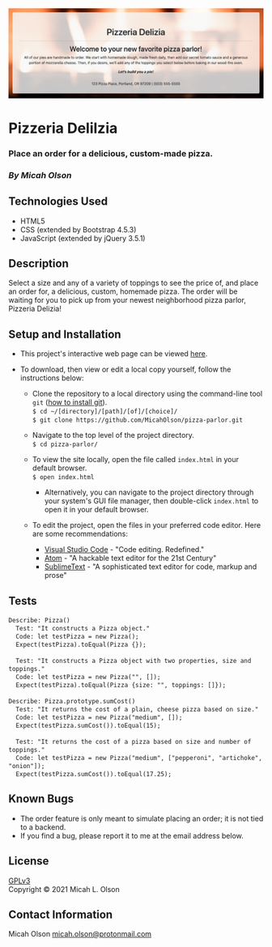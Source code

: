 <img src="img/preview.png" alt="A screenshot of Pizzeria Delizia"> 

# Pizzeria Delilzia

### Place an order for a delicious, custom-made pizza.

### _By Micah Olson_

## Technologies Used
* HTML5
* CSS (extended by Bootstrap 4.5.3)
* JavaScript (extended by jQuery 3.5.1)

## Description
Select a size and any of a variety of toppings to see the price of, and place an order for, a delicious, custom, homemade pizza. The order will be waiting for you to pick up from your newest neighborhood pizza parlor, Pizzeria Delizia!  

## Setup and Installation
* This project's interactive web page can be viewed [here](https://micaholson.github.io/pizza-parlor).  

* To download, then view or edit a local copy yourself, follow the instructions below:  

  * Clone the repository to a local directory using the command-line tool `git` ([how to install git](https://www.learnhowtoprogram.com/introduction-to-programming/getting-started-with-intro-to-programming/git-and-github)).  
    `$ cd ~/[directory]/[path]/[of]/[choice]/`  
    `$ git clone https://github.com/MicahOlson/pizza-parlor.git`  
  
  * Navigate to the top level of the project directory.  
    `$ cd pizza-parlor/`   

  * To view the site locally, open the file called `index.html` in your default browser.  
    `$ open index.html`  

    * Alternatively, you can navigate to the project directory through your system's GUI file manager, then double-click `index.html` to open it in your default browser.  

  * To edit the project, open the files in your preferred code editor. Here are some recommendations:
    * [Visual Studio Code](https://code.visualstudio.com) - "Code editing. Redefined."
    * [Atom](https://atom.io) - "A hackable text editor for the 21st Century"
    * [SublimeText](https://www.sublimetext.com) - "A sophisticated text editor for code, markup and prose" 

## Tests
```
Describe: Pizza()
  Test: "It constructs a Pizza object."
  Code: let testPizza = new Pizza();
  Expect(testPizza).toEqual(Pizza {});

  Test: "It constructs a Pizza object with two properties, size and toppings."
  Code: let testPizza = new Pizza("", []);
  Expect(testPizza).toEqual(Pizza {size: "", toppings: []});

Describe: Pizza.prototype.sumCost()
  Test: "It returns the cost of a plain, cheese pizza based on size."
  Code: let testPizza = new Pizza("medium", []);
  Expect(testPizza.sumCost()).toEqual(15);

  Test: "It returns the cost of a pizza based on size and number of toppings."
  Code: let testPizza = new Pizza("medium", ["pepperoni", "artichoke", "onion"]);
  Expect(testPizza.sumCost()).toEqual(17.25);
```

## Known Bugs
* The order feature is only meant to simulate placing an order; it is not tied to a backend.
* If you find a bug, please report it to me at the email address below.

## License
[GPLv3](https://choosealicense.com/licenses/gpl-3.0/)\
Copyright &copy; 2021 Micah L. Olson

## Contact Information
Micah Olson micah.olson@protonmail.com